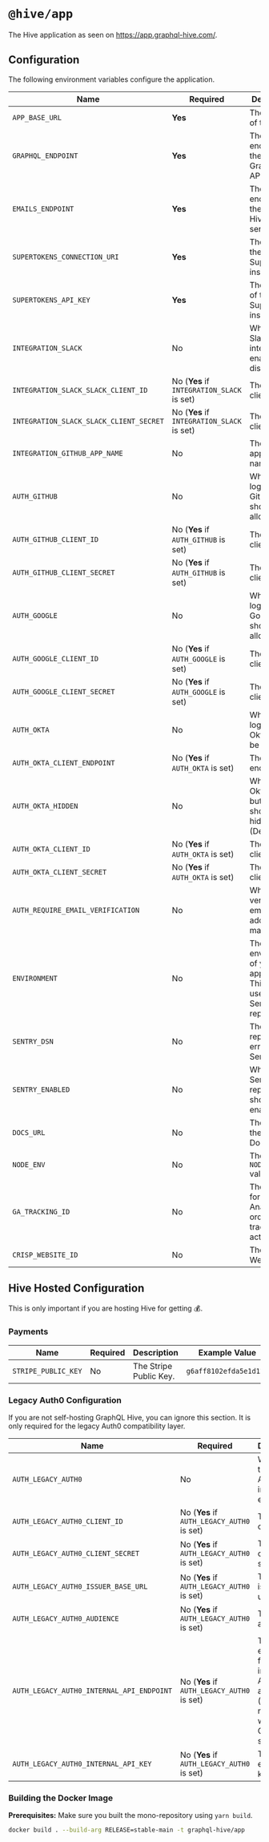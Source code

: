 # `@hive/app`

The Hive application as seen on https://app.graphql-hive.com/.

## Configuration

The following environment variables configure the application.

| Name                                    | Required                                   | Description                                                                           | Example Value                                        |
| --------------------------------------- | ------------------------------------------ | ------------------------------------------------------------------------------------- | ---------------------------------------------------- |
| `APP_BASE_URL`                          | **Yes**                                    | The base url of the app,                                                              | `https://app.graphql-hive.com`                       |
| `GRAPHQL_ENDPOINT`                      | **Yes**                                    | The endpoint of the Hive GraphQL API.                                                 | `http://127.0.0.1:4000/graphql`                      |
| `EMAILS_ENDPOINT`                       | **Yes**                                    | The endpoint of the GraphQL Hive Email service.                                       | `http://127.0.0.1:6260`                              |
| `SUPERTOKENS_CONNECTION_URI`            | **Yes**                                    | The URI of the SuperTokens instance.                                                  | `http://127.0.0.1:3567`                              |
| `SUPERTOKENS_API_KEY`                   | **Yes**                                    | The API KEY of the SuperTokens instance.                                              | `iliketurtlesandicannotlie`                          |
| `INTEGRATION_SLACK`                     | No                                         | Whether the Slack integration is enabled or disabled.                                 | `1` (enabled) or `0` (disabled)                      |
| `INTEGRATION_SLACK_SLACK_CLIENT_ID`     | No (**Yes** if `INTEGRATION_SLACK` is set) | The Slack client ID.                                                                  | `g6aff8102efda5e1d12e`                               |
| `INTEGRATION_SLACK_SLACK_CLIENT_SECRET` | No (**Yes** if `INTEGRATION_SLACK` is set) | The Slack client secret.                                                              | `g12e552xx54xx2b127821dc4abc4491dxxxa6b187`          |
| `INTEGRATION_GITHUB_APP_NAME`           | No                                         | The GitHub application name.                                                          | `graphql-hive-self-hosted`                           |
| `AUTH_GITHUB`                           | No                                         | Whether login via GitHub should be allowed                                            | `1` (enabled) or `0` (disabled)                      |
| `AUTH_GITHUB_CLIENT_ID`                 | No (**Yes** if `AUTH_GITHUB` is set)       | The GitHub client ID.                                                                 | `g6aff8102efda5e1d12e`                               |
| `AUTH_GITHUB_CLIENT_SECRET`             | No (**Yes** if `AUTH_GITHUB` is set)       | The GitHub client secret.                                                             | `g12e552xx54xx2b127821dc4abc4491dxxxa6b187`          |
| `AUTH_GOOGLE`                           | No                                         | Whether login via Google should be allowed                                            | `1` (enabled) or `0` (disabled)                      |
| `AUTH_GOOGLE_CLIENT_ID`                 | No (**Yes** if `AUTH_GOOGLE` is set)       | The Google client ID.                                                                 | `g6aff8102efda5e1d12e`                               |
| `AUTH_GOOGLE_CLIENT_SECRET`             | No (**Yes** if `AUTH_GOOGLE` is set)       | The Google client secret.                                                             | `g12e552xx54xx2b127821dc4abc4491dxxxa6b187`          |
| `AUTH_OKTA`                             | No                                         | Whether login via Okta should be allowed                                              | `1` (enabled) or `0` (disabled)                      |
| `AUTH_OKTA_CLIENT_ENDPOINT`             | No (**Yes** if `AUTH_OKTA` is set)         | The Okta endpoint.                                                                    | `https://dev-1234567.okta.com`                       |
| `AUTH_OKTA_HIDDEN`                      | No                                         | Whether the Okta login button should be hidden. (Default: `0`)                        | `1` (enabled) or `0` (disabled)                      |
| `AUTH_OKTA_CLIENT_ID`                   | No (**Yes** if `AUTH_OKTA` is set)         | The Okta client ID.                                                                   | `g6aff8102efda5e1d12e`                               |
| `AUTH_OKTA_CLIENT_SECRET`               | No (**Yes** if `AUTH_OKTA` is set)         | The Okta client secret.                                                               | `g12e552xx54xx2b127821dc4abc4491dxxxa6b187`          |
| `AUTH_REQUIRE_EMAIL_VERIFICATION`       | No                                         | Whether verifying the email address is mandatory.                                     | `1` (enabled) or `0` (disabled)                      |
| `ENVIRONMENT`                           | No                                         | The environment of your Hive app. (**Note:** This will be used for Sentry reporting.) | `staging`                                            |
| `SENTRY_DSN`                            | No                                         | The DSN for reporting errors to Sentry.                                               | `https://dooobars@o557896.ingest.sentry.io/12121212` |
| `SENTRY_ENABLED`                        | No                                         | Whether Sentry error reporting should be enabled.                                     | `1` (enabled) or `0` (disabled)                      |
| `DOCS_URL`                              | No                                         | The URL of the Hive Docs                                                              | `https://docs.graphql-hive.com`                      |
| `NODE_ENV`                              | No                                         | The `NODE_ENV` value.                                                                 | `production`                                         |
| `GA_TRACKING_ID`                        | No                                         | The token for Google Analytics in order to track user actions.                        | `g6aff8102efda5e1d12e`                               |
| `CRISP_WEBSITE_ID`                      | No                                         | The Crisp Website ID                                                                  | `g6aff8102efda5e1d12e`                               |

## Hive Hosted Configuration

This is only important if you are hosting Hive for getting 💰.

### Payments

| Name                | Required | Description            | Example Value          |
| ------------------- | -------- | ---------------------- | ---------------------- |
| `STRIPE_PUBLIC_KEY` | No       | The Stripe Public Key. | `g6aff8102efda5e1d12e` |

### Legacy Auth0 Configuration

If you are not self-hosting GraphQL Hive, you can ignore this section. It is only required for the legacy Auth0 compatibility layer.

| Name                                      | Required                                   | Description                                                                                               | Example Value                               |
| ----------------------------------------- | ------------------------------------------ | --------------------------------------------------------------------------------------------------------- | ------------------------------------------- |
| `AUTH_LEGACY_AUTH0`                       | No                                         | Whether the legacy Auth0 import is enabled.                                                               | `1` (enabled) or `0` (disabled)             |
| `AUTH_LEGACY_AUTH0_CLIENT_ID`             | No (**Yes** if `AUTH_LEGACY_AUTH0` is set) | The Auth0 client ID.                                                                                      | `rDSpExxD8sfqlpF1kbxxLkMNYI2Sxxx`           |
| `AUTH_LEGACY_AUTH0_CLIENT_SECRET`         | No (**Yes** if `AUTH_LEGACY_AUTH0` is set) | The Auth0 client secret.                                                                                  | `e43f156xx54en2b56117dc4abc4491dxxbb6b187`  |
| `AUTH_LEGACY_AUTH0_ISSUER_BASE_URL`       | No (**Yes** if `AUTH_LEGACY_AUTH0` is set) | The Auth0 issuer base url.                                                                                | `https://your-project.us.auth0.com`         |
| `AUTH_LEGACY_AUTH0_AUDIENCE`              | No (**Yes** if `AUTH_LEGACY_AUTH0` is set) | The Auth0 audience                                                                                        | `https://your-project.us.auth0.com/api/v2/` |
| `AUTH_LEGACY_AUTH0_INTERNAL_API_ENDPOINT` | No (**Yes** if `AUTH_LEGACY_AUTH0` is set) | The internal endpoint for importing Auth0 accounts. (**Note:** This route is within the GraphQL service.) | `http://127.0.0.1:4000/__legacy`            |
| `AUTH_LEGACY_AUTH0_INTERNAL_API_KEY`      | No (**Yes** if `AUTH_LEGACY_AUTH0` is set) | The internal endpoint key.                                                                                | `iliketurtles`                              |

### Building the Docker Image

**Prerequisites:** Make sure you built the mono-repository using `yarn build`.

```bash
docker build . --build-arg RELEASE=stable-main -t graphql-hive/app
```
